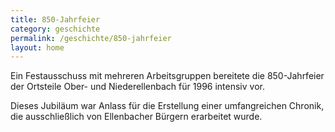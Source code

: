 ```yaml
---
title: 850-Jahrfeier
category: geschichte
permalink: /geschichte/850-jahrfeier
layout: home
---
```


Ein Festausschuss mit mehreren Arbeitsgruppen bereitete die 850-Jahrfeier der Ortsteile Ober- und Niederellenbach für 1996 intensiv vor.

Dieses Jubiläum war Anlass für die Erstellung einer umfangreichen Chronik, die ausschließlich von Ellenbacher Bürgern erarbeitet wurde.